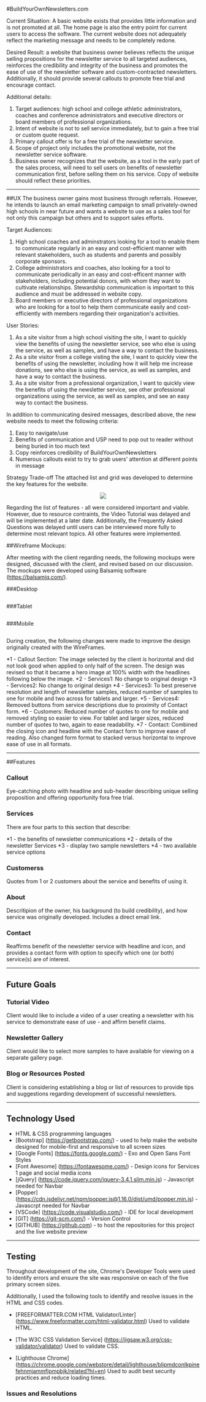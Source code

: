 #BuildYourOwnNewsletters.com

Current Situation: A basic website exists that provides little information and is not promoted at all. 
The home page is also the entry point for current users to access the software. The current website does not
adequately reflect the marketing message and needs to be completely redone.

Desired Result: a website that business owner believes reflects the unique selling propositions for the 
newsletter service to all targeted audiences, reinforces the credibility and integrity of the business and 
promotes the ease of use of the newsletter software and custom-contracted newsletters. Additionally, it should
provide several callouts to promote free trial and encourage contact.

Additional details:
1. Target audiences: high school and college athletic administrators, coaches and conference administrators and
executive directors or board members of professional organizations.
2. Intent of website is not to sell service immediately, but to gain a free trial or custom quote request.
3. Primary callout offer is for a free trial of the newsletter service.
4. Scope of project only includes the promotional website, not the newsletter service software.
5. Business owner recognizes that the website, as a tool in the early part of the sales process, will need to 
sell users on benefits of newsletter communication first, before selling them on his service. 
Copy of website should reflect these priorities.

---

##UX
The business owner gains most business through referrals. However, he intends to launch an email marketing
campaign to small privately-owned high schools in near future and wants a website to use as a sales tool 
for not only this campaign but others and to support sales efforts.

Target Audiences:
1. High school coaches and adminstrators looking for a tool to enable them to communicate regularly in an
easy and cost-efficient manner with relevant stakeholders, such as students and parents and possibly 
corporate sponsors.
2. College administrators and coaches, also looking for a tool to communicate periodically in an easy and
cost-efficent manner with stakeholders, including potential donors, with whom they want to cultivate relationships.
Stewardship communication is important to this audience and must be addressed in website copy.
3. Board members or executive directors of professional organizations who are looking for a tool to help
them communicate easily and cost-efficiently with members regarding their organization's activities.

User Stories:
1. As a site visitor from a high school visiting the site, I want to quickly view the benefits of using 
the newsletter service, see who else is using the service, as well as samples, and have a way to contact
the business.
2. As a site visitor from a college visting the site, I want to quickly view the benefits of using the 
newsletter, including how it will help me increase donations, see who else is using the service, as well 
as samples, and have a way to contact the business.
3. As a site visitor from a professional organization, I want to quickly view the benefits of using the 
newsletter service, see other professional organizations using the service, as well as samples, and see an 
easy way to contact the business.

In addition to communicating desired messages, described above, the new website needs to meet the following 
criteria:
1. Easy to navigate/use
2. Benefits of communication and USP need to pop out to reader without being buried in too much text
3. Copy reinforces credibility of BuildYourOwnNewsletters
4. Numerous callouts exist to try to grab users' attention at different points in message

Strategy Trade-off
The attached list and grid was developed to determine the key features for the website.
<div style="text-align:center;">
<img src="assets/images/MilestoneProject_appendix_1_24_20.pdf"></img>
</div>

Regarding the list of features - all were considered important and viable. However, due to resource 
contraints, the Video Tutorial was delayed and will be implemented at a later date. Additionally, 
the Frequently Asked Questions was delayed until users can be interviewed more fully to determine 
most relevant topics. All other features were implemented.


##Wireframe Mockups:

After meeting with the client regarding needs, the following mockups were designed, discussed with
the client, and revised based on our discussion. The mockups were developed using Balsamiq software 
(https://balsamiq.com/).

###Desktop
<div style="text-align:center;">
<img src=""></img>
</div>

###Tablet
<div style="text-align:center;">
<img src=""></img>
</div>

###Mobile
<div style="text-align:center;">
<img src=""></img>
</div>

During creation, the following changes were made to improve the design originally created
with the WireFrames.

*1 - Callout Section: The image selected by the client is horizontal and did not look good
when applied to only half of the screen. The design was revised so that it became a hero image at
100% width with the headlines following below the image.
*2 - Services1: No change to original design
*3 - Services2: No change to original design
*4 - Services3: To best preserve resolution and length of newsletter samples, reduced number of 
samples to one for mobile and two across for tablets and larger.
*5 - Services4: Removed buttons from service descriptions due to proximity of Contact form.
*6 - Customers: Reduced number of quotes to one for mobile and removed styling so easier to view.
For tablet and larger sizes, reduced number of quotes to two, again to ease readability.
*7 - Contact: Combined the closing icon and headline with the Contact form to improve ease of 
reading. Also changed form format to stacked versus horizontal to improve ease of use in all formats. 


---

##Features

### Callout

Eye-catching photo with headline and sub-header describing unique selling proposition and
offering opportunity fora free trial.

### Services

There are four parts to this section that describe:

*1 - the benefits of newsletter communications
*2 - details of the newsletter Services
*3 - display two sample newsletters
*4 - two available service options

### Customerss

Quotes from 1 or 2 customers about the service and benefits of using it.

### About

Descritipion of the owner, his background (to build credibility), and how
service was originally developed. Includes a direct email link.

### Contact

Reaffirms benefit of the newsletter service with headline and icon, and provides
a contact form with option to specify which one (or both) service(s) are of interest.

---

## Future Goals

### Tutorial Video

Client would like to include a video of a user creating a newsletter with his service
to demonstrate ease of use - and affirm benefit claims.

### Newsletter Gallery

Client would like to select more samples to have available for viewing on a separate 
gallery page.


### Blog or Resources Posted

Client is considering establishing a blog or list of resources to provide tips and suggestions
regarding development of successful newsletters.

---

## Technology Used

* HTML & CSS programming languages
* [Bootstrap] (https://getbootstrap.com/) - used to help make the website designed for mobile-first and responsive
to all screen sizes
* [Google Fonts] (https://fonts.google.com/) - Exo and Open Sans Font Styles
* [Font Awesome] (https://fontawesome.com/) - Design icons for Services 1 page and social media icons
* [jQuery] (https://code.jquery.com/jquery-3.4.1.slim.min.js) - Javascript needed for Navbar
* [Popper] (https://cdn.jsdelivr.net/npm/popper.js@1.16.0/dist/umd/popper.min.js) - Javascrpt needed for Navbar
* [VSCode] (https://code.visualstudio.com/) - IDE for local development
* [GIT] (https://git-scm.com/) - Version Control
* [GITHUB] (https://github.com) - to host the repositories for this project and the live website preview

---

## Testing

Throughout development of the site, Chrome's Developer Tools were used to identify errors and ensure the site was
responsive on each of the five primary screen sizes.

Additionally, I used the following tools to identify and resolve issues in the HTML and CSS codes.

- [FREEFORMATTER.COM HTML Validator/Linter] (https://www.freeformatter.com/html-validator.html) Used to validate HTML.

- [The W3C CSS Validation Service] (https://jigsaw.w3.org/css-validator/validator) Used to validate CSS.

- [Lighthouse Chrome] 
(https://chrome.google.com/webstore/detail/lighthouse/blipmdconlkpinefehnmjammfjpmpbjk/related?hl=en) Used to audit best
security practices and reduce loading times.

### Issues and Resolutions


